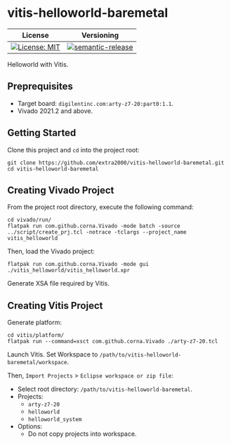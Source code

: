 # vitis-helloworld-baremetal

| License | Versioning |
| ------- | ---------- |
| [![License: MIT](https://img.shields.io/badge/License-MIT-yellow.svg)](https://opensource.org/licenses/MIT) | [![semantic-release](https://img.shields.io/badge/%20%20%F0%9F%93%A6%F0%9F%9A%80-semantic--release-e10079.svg)](https://github.com/semantic-release/semantic-release) |

Helloworld with Vitis.


## Preprequisites

* Target board: `digilentinc.com:arty-z7-20:part0:1.1`.
* Vivado 2021.2 and above.


## Getting Started

Clone this project and `cd` into the project root:
```
git clone https://github.com/extra2000/vitis-helloworld-baremetal.git
cd vitis-helloworld-baremetal
```


## Creating Vivado Project

From the project root directory, execute the following command:
```
cd vivado/run/
flatpak run com.github.corna.Vivado -mode batch -source ../script/create_prj.tcl -notrace -tclargs --project_name vitis_helloworld
```

Then, load the Vivado project:
```
flatpak run com.github.corna.Vivado -mode gui ./vitis_helloworld/vitis_helloworld.xpr
```

Generate XSA file required by Vitis.


## Creating Vitis Project

Generate platform:
```
cd vitis/platform/
flatpak run --command=xsct com.github.corna.Vivado ./arty-z7-20.tcl
```

Launch Vitis. Set Workspace to `/path/to/vitis-helloworld-baremetal/workspace`.

Then, `Import Projects` > `Eclipse workspace or zip file`:
* Select root directory: `/path/to/vitis-helloworld-baremetal`.
* Projects:
    * `arty-z7-20`
    * `helloworld`
    * `helloworld_system`
* Options:
    * Do not copy projects into workspace.

